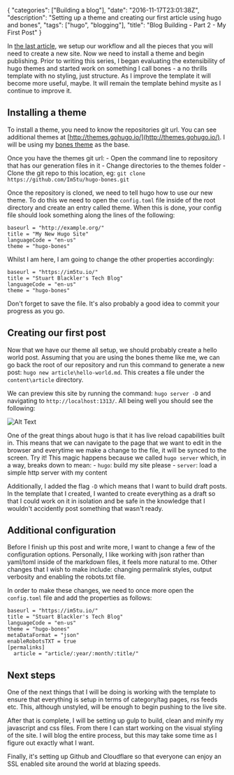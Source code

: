 {
   "categories": ["Building a blog"],
   "date": "2016-11-17T23:01:38Z",
   "description": "Setting up a theme and creating our first article using hugo and bones",
   "tags": ["hugo", "blogging"],
   "title": "Blog Building - Part 2 - My First Post"
}

In [the last article](/article/2016/11/blog-building---part-1---hello-hugo/), we setup our workflow and all the pieces that you will need to create a new site. Now we need to install a theme and begin publishing. Prior to writing this series, I began evaluating the extensibility of hugo themes and started work on something I call bones - a no thrills template with no styling, just structure. As I improve the template it will become more useful, maybe. It will remain the template behind mysite as I continue to improve it.
<!--more-->
## Installing a theme

To install a theme, you need to know the repositories git url. You can see additional themes at [http://themes.gohugo.io/](http://themes.gohugo.io/). I will be using my [bones theme](https://github.com/Im5tu/hugo-bones.git) as the base. 

Once you have the themes git url: 
	- Open the command line to repository that has our generation files in it
	- Change directories to the themes folder
	- Clone the git repo to this location, eg: `git clone https://github.com/Im5tu/hugo-bones.git`

Once the repository is cloned, we need to tell hugo how to use our new theme. To do this we need to open the `config.toml` file inside of the root directory and create an entry called theme. When this is done, your config file should look something along the lines of the following:

	baseurl = "http://example.org/"
	title = "My New Hugo Site"
	languageCode = "en-us"
	theme = "hugo-bones"

Whilst I am here, I am going to change the other properties accordingly:

	baseurl = "https://im5tu.io/"
	title = "Stuart Blackler's Tech Blog"
	languageCode = "en-us"
	theme = "hugo-bones"

Don't forget to save the file. It's also probably a good idea to commit your progress as you go.

## Creating our first post

Now that we have our theme all setup, we should probably create a hello world post. Assuming that you are using the bones theme like me, we can go back the root of our repository and run this command to generate a new post: `hugo new article\hello-world.md`. This creates a file under the `content\article` directory. 

We can preview this site by running the command: `hugo server -D` and navigating to `http://localhost:1313/`. All being well you should see the following:

![Alt Text](/img/blog-building-part-2/first-post.JPG)

One of the great things about hugo is that it has live reload capabilities built in. This means that we can navigate to the page that we want to edit in the browser and everytime we make a change to the file, it will be synced to the screen. Try it! This magic happens because we called `hugo server` which, in a way, breaks down to mean:
	- `hugo`: build my site please
	- `server`: load a simple http server with my content

Additionally, I added the flag `-D` which means that I want to build draft posts. In the template that I created, I wanted to create everything as a draft so that I could work on it in isolation and be safe in the knowledge that I wouldn't accidently post something that wasn't ready.

## Additional configuration

Before I finish up this post and write more, I want to change a few of the configuration options. Personally, I like working with json rather than yaml/toml inside of the markdown files, it feels more natural to me. Other changes that I wish to make include: changing permalink styles, output verbosity and enabling the robots.txt file.

In order to make these changes, we need to once more open the `config.toml` file and add the properties as follows:

	baseurl = "https://im5tu.io/"
	title = "Stuart Blackler's Tech Blog"
	languageCode = "en-us"
	theme = "hugo-bones"
	metaDataFormat = "json"
	enableRobotsTXT = true
	[permalinks]
	  article = "article/:year/:month/:title/"

## Next steps

One of the next things that I will be doing is working with the template to ensure that everything is setup in terms of category/tag pages, rss feeds etc. This, although unstyled, will be enough to begin pushing to the live site.

After that is complete, I will be setting up gulp to build, clean and minify my javascript and css files. From there I can start working on the visual styling of the site. I will blog the entire process, but this may take some time as I figure out exactly what I want.

Finally, it's setting up Github and Cloudflare so that everyone can enjoy an SSL enabled site around the world at blazing speeds.